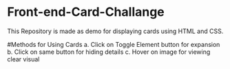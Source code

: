 # Front-end-Card-Challange
This Repository is made as demo for displaying cards using HTML and CSS. 

#Methods for Using Cards 
a. Click on Toggle Element button for expansion
b. Click on same button for hiding details
c. Hover on image for viewing clear visual  
